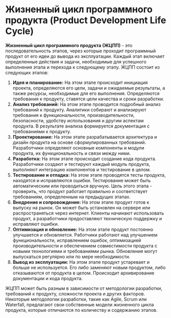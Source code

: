 # Жизненный цикл программного продукта (Product Development Life Cycle)

**Жизненный цикл программного продукта (ЖЦПП)** - это последовательность этапов, через которые проходит программный продукт от его идеи до вывода из эксплуатации. Каждый этап включает определенные действия и задачи, необходимые для успешного выполнения этапа и перехода к следующему этапу. ЖЦПП состоит из следующих этапов:

1. **Идея и планирование:** На этом этапе происходит инициация проекта, определяются его цели, задачи и ожидаемые результаты, а также ресурсы, необходимые для его выполнения. Определяются требования к продукту, ставятся цели качества и сроки разработки.
2. **Анализ требований:** На этом этапе проводится подробный анализ требований к продукту. Аналитики собирают и анализируют требования к функциональности, производительности, безопасности, удобству использования и другим аспектам продукта. В результате анализа формируется документация с требованиями к продукту.
3. **Проектирование:** На этом этапе разрабатывается архитектура и дизайн продукта на основе сформулированных требований. Разработчики определяют основные компоненты и модули продукта, их функциональность и связи между ними.
4. **Разработка:** На этом этапе происходит создание кода продукта. Разработчики создают и тестируют каждый модуль продукта, выполняют интеграцию компонентов и тестирование в целом.
5. **Тестирование и отладка:** На этом этапе проводятся тесты продукта, находятся и исправляются ошибки. Тестирование может быть автоматическим или проводиться вручную. Цель этого этапа - проверить, что продукт работает правильно и соответствует требованиям, определенным на предыдущих этапах.
6. **Внедрение и сопровождение:** На этом этапе продукт готов к выпуску на рынок. Он может быть установлен на сервере или распространяться через интернет. Клиенты начинают использовать продукт, а разработчики предоставляют техническую поддержку и исправляют ошибки.
7. **Оптимизация и обновление:** На этом этапе продукт постоянно улучшается и обновляется. Работчики работают над улучшением функциональности, исправлением ошибок, оптимизацией производительности и обеспечением совместимости продукта с новыми технологиями и требованиями рынка. Обновления могут выпускаться регулярно или по мере необходимости.
8.  **Вывод из эксплуатации:** На этом этапе продукт устаревает и больше не используется. Его либо заменяют новым продуктом, либо отказываются от продукта в целом. Происходит архивирование документации и кода продукта.



ЖЦПП может быть разным в зависимости от методологии разработки, требований к продукту, сложности проекта и других факторов. Некоторые методологии разработки, такие как Agile, Scrum или Waterfall, предлагают свои собственные модели жизненного цикла продукта, которые отличаются по количеству и содержанию этапов.
